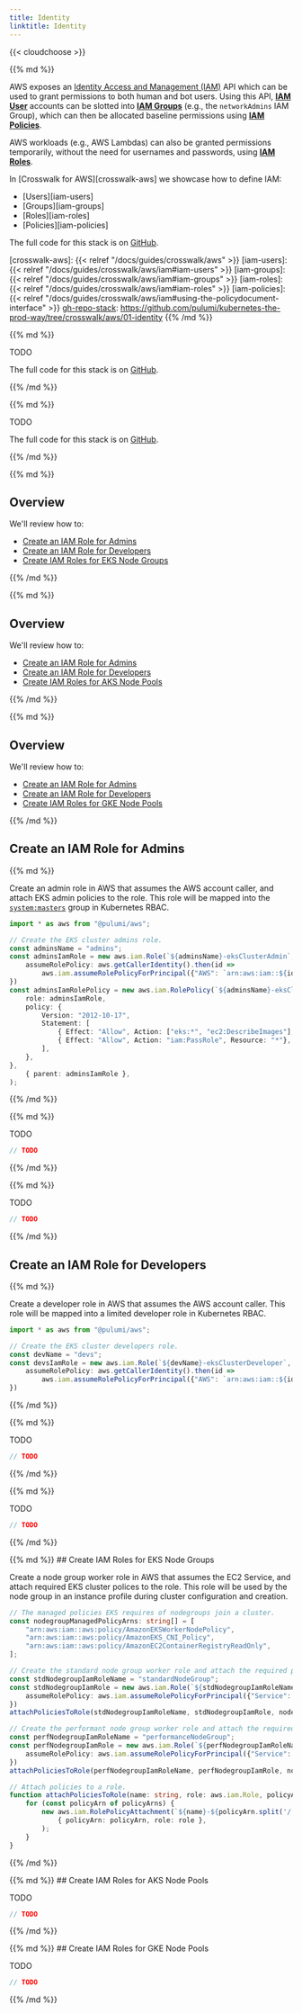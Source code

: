 ```yaml
---
title: Identity
linktitle: Identity
---
```


{{< cloudchoose >}}

<div class="cloud-prologue-aws"></div>
<div class="mt">
{{% md %}}

AWS exposes an [Identity Access and Management (IAM)][iam] API which can be used to grant
permissions to both human and bot users. Using this API, [**IAM User**][users] accounts can be
slotted into [**IAM Groups**][groups] (e.g., the `networkAdmins` IAM Group), which can then be
allocated baseline permissions using [**IAM Policies**][policies].

AWS workloads (e.g., AWS Lambdas) can also be granted permissions temporarily, without the need for usernames and passwords, using [**IAM Roles**][roles].

In [Crosswalk for AWS][crosswalk-aws] we showcase how to define IAM:

  - [Users][iam-users]
  - [Groups][iam-groups]
  - [Roles][iam-roles]
  - [Policies][iam-policies]

The full code for this stack is on [GitHub][gh-repo-stack].

[iam]: https://aws.amazon.com/iam/
[users]: https://docs.aws.amazon.com/IAM/latest/UserGuide/id_users_create.html
[groups]: https://docs.aws.amazon.com/IAM/latest/UserGuide/id_groups.html
[roles]: https://docs.aws.amazon.com/IAM/latest/UserGuide/id_roles.html
[policies]: https://docs.aws.amazon.com/IAM/latest/UserGuide/access_policies.html
[crosswalk-aws]: {{< relref "/docs/guides/crosswalk/aws" >}}
[iam-users]: {{< relref "/docs/guides/crosswalk/aws/iam#iam-users" >}}
[iam-groups]: {{< relref "/docs/guides/crosswalk/aws/iam#iam-groups" >}}
[iam-roles]: {{< relref "/docs/guides/crosswalk/aws/iam#iam-roles" >}}
[iam-policies]: {{< relref "/docs/guides/crosswalk/aws/iam#using-the-policydocument-interface" >}}
[gh-repo-stack]: https://github.com/pulumi/kubernetes-the-prod-way/tree/crosswalk/aws/01-identity
{{% /md %}}
</div>

<div class="cloud-prologue-azure"></div>
<div class="mt">
{{% md %}}

TODO

The full code for this stack is on [GitHub][gh-repo-stack].

[gh-repo-stack]: https://github.com/pulumi/kubernetes-the-prod-way/tree/crosswalk/azure/01-identity
{{% /md %}}
</div>

<div class="cloud-prologue-gcp"></div>
<div class="mt">
{{% md %}}

TODO

The full code for this stack is on [GitHub][gh-repo-stack].

[gh-repo-stack]: https://github.com/pulumi/kubernetes-the-prod-way/tree/crosswalk/gcp/01-identity
{{% /md %}}
</div>

<div class="cloud-prologue-aws"></div>
<div class="mt">
{{% md %}}

## Overview

We'll review how to:

  * [Create an IAM Role for Admins](#create-an-iam-role-for-admins)
  * [Create an IAM Role for Developers](#create-an-iam-role-for-developers)
  * [Create IAM Roles for EKS Node Groups](#create-iam-roles-for-eks-node-groups)

{{% /md %}}
</div>

<div class="cloud-prologue-azure"></div>
<div class="mt">
{{% md %}}

## Overview

We'll review how to:

  * [Create an IAM Role for Admins](#create-an-iam-role-for-admins)
  * [Create an IAM Role for Developers](#create-an-iam-role-for-developers)
  * [Create IAM Roles for AKS Node Pools](#create-iam-roles-for-aks-node-pools)

{{% /md %}}
</div>

<div class="cloud-prologue-gcp"></div>
<div class="mt">
{{% md %}}

## Overview

We'll review how to:

  * [Create an IAM Role for Admins](#create-an-iam-role-for-admins)
  * [Create an IAM Role for Developers](#create-an-iam-role-for-developers)
  * [Create IAM Roles for GKE Node Pools](#create-iam-roles-for-gke-node-pools)

{{% /md %}}
</div>

## Create an IAM Role for Admins

<div class="cloud-prologue-aws"></div>
<div class="mt">
{{% md %}}

Create an admin role in AWS that assumes the AWS account caller,
and attach EKS admin policies to the role. This role will be mapped into the
[`system:masters`][k8s-sys-masters] group in Kubernetes RBAC.

```typescript
import * as aws from "@pulumi/aws";

// Create the EKS cluster admins role.
const adminsName = "admins";
const adminsIamRole = new aws.iam.Role(`${adminsName}-eksClusterAdmin`, {
    assumeRolePolicy: aws.getCallerIdentity().then(id =>
        aws.iam.assumeRolePolicyForPrincipal({"AWS": `arn:aws:iam::${id.accountId}:root`}))
})
const adminsIamRolePolicy = new aws.iam.RolePolicy(`${adminsName}-eksClusterAdminPolicy`, {
    role: adminsIamRole,
    policy: {
        Version: "2012-10-17",
        Statement: [
            { Effect: "Allow", Action: ["eks:*", "ec2:DescribeImages"], Resource: "*", },
            { Effect: "Allow", Action: "iam:PassRole", Resource: "*"},
        ],
    },
},
    { parent: adminsIamRole },
);
```
[k8s-sys-masters]: https://kubernetes.io/docs/reference/access-authn-authz/rbac#user-facing-roles
{{% /md %}}
</div>

<div class="cloud-prologue-azure"></div>
<div class="mt">
{{% md %}}

TODO

```typescript
// TODO
```

{{% /md %}}
</div>

<div class="cloud-prologue-gcp"></div>
<div class="mt">
{{% md %}}

TODO

```typescript
// TODO
```

{{% /md %}}
</div>

## Create an IAM Role for Developers

<div class="cloud-prologue-aws"></div>
<div class="mt">
{{% md %}}

Create a developer role in AWS that assumes the AWS account caller.
This role will be mapped into a limited developer role in Kubernetes RBAC.

```typescript
import * as aws from "@pulumi/aws";

// Create the EKS cluster developers role.
const devName = "devs";
const devsIamRole = new aws.iam.Role(`${devName}-eksClusterDeveloper`, {
    assumeRolePolicy: aws.getCallerIdentity().then(id =>
        aws.iam.assumeRolePolicyForPrincipal({"AWS": `arn:aws:iam::${id.accountId}:root`}))
})
```

{{% /md %}}
</div>

<div class="cloud-prologue-azure"></div>
<div class="mt">
{{% md %}}

TODO

```typescript
// TODO
```

{{% /md %}}
</div>

<div class="cloud-prologue-gcp"></div>
<div class="mt">
{{% md %}}

TODO

```typescript
// TODO
```

{{% /md %}}
</div>

<div class="cloud-prologue-aws"></div>
<div class="mt">
{{% md %}}
## Create IAM Roles for EKS Node Groups

Create a node group worker role in AWS that assumes the EC2 Service, and attach
required EKS cluster polices to the role. This role will be used by the node group in an
instance profile during cluster configuration and creation.

```typescript
// The managed policies EKS requires of nodegroups join a cluster.
const nodegroupManagedPolicyArns: string[] = [
    "arn:aws:iam::aws:policy/AmazonEKSWorkerNodePolicy",
    "arn:aws:iam::aws:policy/AmazonEKS_CNI_Policy",
    "arn:aws:iam::aws:policy/AmazonEC2ContainerRegistryReadOnly",
];

// Create the standard node group worker role and attach the required policies.
const stdNodegroupIamRoleName = "standardNodeGroup";
const stdNodegroupIamRole = new aws.iam.Role(`${stdNodegroupIamRoleName}-eksClusterWorkerNode`, {
    assumeRolePolicy: aws.iam.assumeRolePolicyForPrincipal({"Service": "ec2.amazonaws.com"})
})
attachPoliciesToRole(stdNodegroupIamRoleName, stdNodegroupIamRole, nodegroupManagedPolicyArns);

// Create the performant node group worker role and attach the required policies.
const perfNodegroupIamRoleName = "performanceNodeGroup";
const perfNodegroupIamRole = new aws.iam.Role(`${perfNodegroupIamRoleName}-eksClusterWorkerNode`, {
    assumeRolePolicy: aws.iam.assumeRolePolicyForPrincipal({"Service": "ec2.amazonaws.com"})
})
attachPoliciesToRole(perfNodegroupIamRoleName, perfNodegroupIamRole, nodegroupManagedPolicyArns);

// Attach policies to a role.
function attachPoliciesToRole(name: string, role: aws.iam.Role, policyArns: string[]) {
    for (const policyArn of policyArns) {
        new aws.iam.RolePolicyAttachment(`${name}-${policyArn.split('/')[1]}`,
            { policyArn: policyArn, role: role },
        );
    }
}
```

{{% /md %}}
</div>

<div class="cloud-prologue-azure"></div>
<div class="mt">
{{% md %}}
## Create IAM Roles for AKS Node Pools

TODO

```typescript
// TODO
```

{{% /md %}}
</div>

<div class="cloud-prologue-gcp"></div>
<div class="mt">
{{% md %}}
## Create IAM Roles for GKE Node Pools

TODO

```typescript
// TODO
```

{{% /md %}}
</div>
